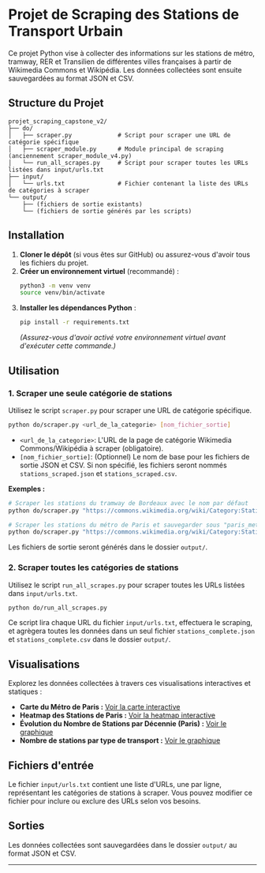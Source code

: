 # Projet de Scraping des Stations de Transport Urbain

Ce projet Python vise à collecter des informations sur les stations de métro, tramway, RER et Transilien de différentes villes françaises à partir de Wikimedia Commons et Wikipédia. Les données collectées sont ensuite sauvegardées au format JSON et CSV.

## Structure du Projet

```
projet_scraping_capstone_v2/
├── do/
│   ├── scraper.py             # Script pour scraper une URL de catégorie spécifique
│   ├── scraper_module.py      # Module principal de scraping (anciennement scraper_module_v4.py)
│   └── run_all_scrapes.py     # Script pour scraper toutes les URLs listées dans input/urls.txt
├── input/
│   └── urls.txt               # Fichier contenant la liste des URLs de catégories à scraper
└── output/
    ├── (fichiers de sortie existants)
    └── (fichiers de sortie générés par les scripts)
```

## Installation

1.  **Cloner le dépôt** (si vous êtes sur GitHub) ou assurez-vous d'avoir tous les fichiers du projet.
2.  **Créer un environnement virtuel** (recommandé) :
    ```bash
    python3 -m venv venv
    source venv/bin/activate
    ```
3.  **Installer les dépendances Python** :
    ```bash
    pip install -r requirements.txt
    ```
    *(Assurez-vous d'avoir activé votre environnement virtuel avant d'exécuter cette commande.)*

## Utilisation

### 1. Scraper une seule catégorie de stations

Utilisez le script `scraper.py` pour scraper une URL de catégorie spécifique.

```bash
python do/scraper.py <url_de_la_categorie> [nom_fichier_sortie]
```

*   `<url_de_la_categorie>`: L'URL de la page de catégorie Wikimedia Commons/Wikipédia à scraper (obligatoire).
*   `[nom_fichier_sortie]`: (Optionnel) Le nom de base pour les fichiers de sortie JSON et CSV. Si non spécifié, les fichiers seront nommés `stations_scraped.json` et `stations_scraped.csv`.

**Exemples :**

```bash
# Scraper les stations du tramway de Bordeaux avec le nom par défaut
python do/scraper.py "https://commons.wikimedia.org/wiki/Category:Stations_of_Bordeaux_Tramway_by_name"

# Scraper les stations du métro de Paris et sauvegarder sous "paris_metro"
python do/scraper.py "https://commons.wikimedia.org/wiki/Category:Stations_of_the_Paris_Metro_by_name" "paris_metro"
```

Les fichiers de sortie seront générés dans le dossier `output/`.

### 2. Scraper toutes les catégories de stations

Utilisez le script `run_all_scrapes.py` pour scraper toutes les URLs listées dans `input/urls.txt`.

```bash
python do/run_all_scrapes.py
```

Ce script lira chaque URL du fichier `input/urls.txt`, effectuera le scraping, et agrègera toutes les données dans un seul fichier `stations_complete.json` et `stations_complete.csv` dans le dossier `output/`.

## Visualisations

Explorez les données collectées à travers ces visualisations interactives et statiques :

*   **Carte du Métro de Paris :** [Voir la carte interactive](https://SonOfMaaJo.github.io/projet_scraping_stations/paris_metro_map.html)
*   **Heatmap des Stations de Paris :** [Voir la heatmap interactive](https://SonOfMaaJo.github.io/projet_scraping_stations/heatmap_stations_paris.html)
*   **Évolution du Nombre de Stations par Décennie (Paris) :** [Voir le graphique](https://SonOfMaaJo.github.io/projet_scraping_stations/stations_per_decade.png)
*   **Nombre de stations par type de transport :** [Voir le graphique](https://SonOfMaaJo.github.io/projet_scraping_stations/stations_by_transport_type.png)

## Fichiers d'entrée

Le fichier `input/urls.txt` contient une liste d'URLs, une par ligne, représentant les catégories de stations à scraper. Vous pouvez modifier ce fichier pour inclure ou exclure des URLs selon vos besoins.

## Sorties

Les données collectées sont sauvegardées dans le dossier `output/` au format JSON et CSV.

---
